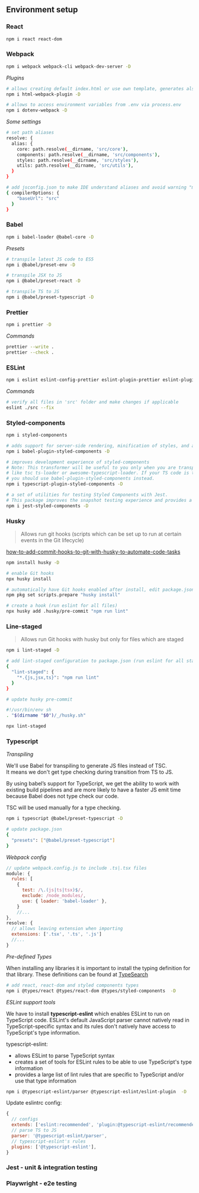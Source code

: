 ## Environment setup

### React
```sh
npm i react react-dom
```

### Webpack
```sh
npm i webpack webpack-cli webpack-dev-server -D
```

*Plugins*
```sh 
# allows creating default index.html or use own template, generates also file in output folder during build
npm i html-webpack-plugin -D

# allows to access environment variables from .env via process.env
npm i dotenv-webpack -D
```

*Some settings*
```sh
# set path aliases
resolve: {
  alias: {
    core: path.resolve(__dirname, 'src/core'),
    components: path.resolve(__dirname, 'src/components'),
    styles: path.resolve(__dirname, 'src/styles'),
    utils: path.resolve(__dirname, 'src/utils'),
  }
}
``` 
```sh
# add jsconfig.json to make IDE understand aliases and avoid warning "module is not installed"
{ compilerOptions: { 
    "baseUrl": "src" 
  } 
}

```

### Babel
```sh 
npm i babel-loader @babel-core -D
```

*Presets*
```sh
# transpile latest JS code to ES5
npm i @babel/preset-env -D

# transpile JSX to JS
npm i @babel/preset-react -D

# transpile TS to JS
npm i @babel/preset-typescript -D
```

### Prettier
```sh
npm i prettier -D
```

*Commands*
```sh
prettier --write .
prettier --check .
````
### ESLint
```sh
npm i eslint eslint-config-prettier eslint-plugin-prettier eslint-plugin-react -D
```

*Commands*
```sh
# verify all files in 'src' folder and make changes if applicable 
eslint ./src --fix
````

### Styled-components
```sh 
npm i styled-components
```

```sh
# adds support for server-side rendering, minification of styles, and a nicer debugging experience(adds component name to classes).
npm i babel-plugin-styled-components -D
```


```sh
# improves development experience of styled-components
# Note: This transformer will be useful to you only when you are transpiling your TS code using actual TS compiler,
# like tsc ts-loader or awesome-typescript-loader. If your TS code is transpiled using babel-plugin-transform-typescript,
# you should use babel-plugin-styled-components instead.
npm i typescript-plugin-styled-components -D
```
```sh
# a set of utilities for testing Styled Components with Jest.
# This package improves the snapshot testing experience and provides a brand new matcher to make expectations on the style rules
npm i jest-styled-components -D
```
 
### Husky
> Allows run git hooks (scripts which can be set up to run at certain events in the Git lifecycle)

[how-to-add-commit-hooks-to-git-with-husky-to-automate-code-tasks](https://www.freecodecamp.org/news/how-to-add-commit-hooks-to-git-with-husky-to-automate-code-tasks/)
```sh
npm install husky -D

# enable Git hooks
npx husky install

# automatically have Git hooks enabled after install, edit package.json (pkg command available only with npm > 7.2)
npm pkg set scripts.prepare "husky install"

# create a hook (run eslint for all files)
npx husky add .husky/pre-commit "npm run lint"
```
 
### Line-staged
> Allows run Git hooks with husky but only for files which are staged
```sh
npm i lint-staged -D
```
```sh
# add lint-staged configuration to package.json (run eslint for all staged files)
{
  "lint-staged": {
    "*.{js,jsx,ts}": "npm run lint"
  }
}
```
```sh
# update husky pre-commit

#!/usr/bin/env sh
. "$(dirname "$0")/_/husky.sh"

npx lint-staged
```
### Typescript

*Transpiling*

We'll use Babel for transpiling to generate JS files instead of TSC.  
It means we don't get type checking during transition from TS to JS.

By using babel’s support for TypeScript, we get the ability to work with existing build pipelines and are more likely to have a faster JS emit time because Babel does not type check our code.

TSC will be used manually for a type checking.

```sh
npm i typescript @babel/preset-typescript -D
```
```sh
# update package.json
{
  "presets": ["@babel/preset-typescript"]
}
```
*Webpack config*

```js
// update webpack.config.js to include .ts|.tsx files
module: {
  rules: [
    {
      test: /\.(js|ts|tsx)$/,
      exclude: /node_modules/,
      use: { loader: 'babel-loader' },
    }
    //...
},
resolve: {
  // allows leaving extension when importing    
  extensions: ['.tsx', '.ts', '.js']
  //...
}        
```

*Pre-defined Types*

When installing any libraries it is important to install the typing definition for that library.
These definitions can be found at [TypeSearch](https://www.typescriptlang.org/dt/search?search=)
```sh
# add react, react-dom and styled components types 
npm i @types/react @types/react-dom @types/styled-components  -D
```

*ESLint support tools*

We have to install **typescript-eslint** which enables ESLint to run on TypeScript code.
ESLint's default JavaScript parser cannot natively read in TypeScript-specific syntax and its rules don't natively have access to TypeScript's type information.

typescript-eslint:
 - allows ESLint to parse TypeScript syntax
 - creates a set of tools for ESLint rules to be able to use TypeScript's type information
 - provides a large list of lint rules that are specific to TypeScript and/or use that type information
```sh
npm i @typescript-eslint/parser @typescript-eslint/eslint-plugin  -D
```

Update eslintrc config:
```js
{
  // configs 
  extends: ['eslint:recommended', 'plugin:@typescript-eslint/recommended'],
  // parse TS to JS
  parser: '@typescript-eslint/parser',
  // typescript-eslint's rules
  plugins: ['@typescript-eslint'],
}
```



### Jest - unit & integration testing

### Playwright - e2e testing